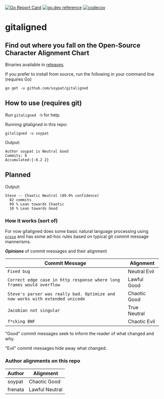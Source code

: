 [![Go Report Card](https://goreportcard.com/badge/github.com/soypat/gitaligned)](https://goreportcard.com/report/github.com/soypat/gitaligned)
[![go.dev reference](https://pkg.go.dev/badge/github.com/soypat/gitaligned)](https://pkg.go.dev/github.com/soypat/gitaligned)
[![codecov](https://codecov.io/gh/soypat/gitaligned/branch/main/graph/badge.svg)](https://codecov.io/gh/soypat/gitaligned/branch/main)


# gitaligned
Find out where you fall on the Open-Source Character Alignment Chart
---

Binaries available in [releases](https://github.com/soypat/gitaligned/releases).

If you prefer to install from source, run the following in your command line (requires Go)
```
go get -u github.com/soypat/gitaligned
```

## How to use (requires git)
Run `gitaligned -h` for help.

Running gitaligned in this repo:
```
gitaligned -u soypat
```

Output:
```
Author soypat is Neutral Good
Commits: 6
Accumulated:{-0.2 2}
```



## Planned

Output:
```
Steve -- Chaotic Neutral (89.9% confidence)
  82 commits
  99 % Lean towards Chaotic
  10 % Lean towards Good
```

### How it works (sort of)

For now gitaligned does some basic natural language processing using [`prose`](https://github.com/jdkato/prose) and has some ad-hoc rules based on typical git commit message mannerisms.

***Opinions*** of commit messages and their alignment

| Commit Message | Alignment |
|---|---|
| `Fixed bug`  |   Neutral Evil  |
|`Correct edge case in http response where long frames would overflow` | Lawful Good |
| `Steve's parser was really bad. Optimize and now works with extended unicode` | Chaotic Good |
| `Jacobian not singular` | True Neutral |
| `f*cking BNF` | Chaotic Evil |

"Good" commit messages seek to inform the reader of what changed and why.

"Evil" commit messages hide away what changed.


### Author alignments on this repo

| Author | Alignment |
|--------|-----------|
| soypat | Chaotic Good |
| frenata | Lawful Neutral | 